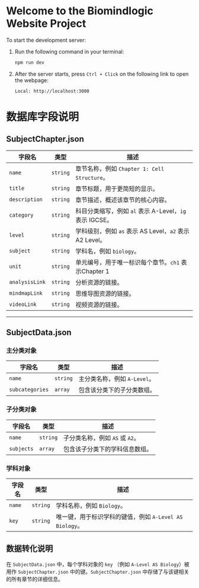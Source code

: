 # Welcome to the Biomindlogic Website Project

To start the development server:

1. Run the following command in your terminal:
   ```bash
   npm run dev
2. After the server starts, press `Ctrl + Click` on the following link to open the webpage:
   ```bash
   Local: http://localhost:3000

# 数据库字段说明

## SubjectChapter.json

| 字段名          | 类型     | 描述                                               |
|-----------------|----------|--------------------------------------------------|
| `name`         | `string` | 章节名称，例如 `Chapter 1: Cell Structure`。       |
| `title`        | `string` | 章节标题，用于更简短的显示。                        |
| `description`  | `string` | 章节描述，概述该章节的核心内容。                    |
| `category`     | `string` | 科目分类缩写，例如 `al` 表示 A-Level，`ig` 表示 IGCSE。 |
| `level`        | `string` | 学科级别，例如 `as` 表示 AS Level，`a2` 表示 A2 Level。 |
| `subject`      | `string` | 学科名，例如 `biology`。                            |
| `unit`         | `string` | 单元编号，用于唯一标识每个章节。`ch1` 表示Chapter 1                   |
| `analysisLink` | `string` | 分析资源的链接。                                   |
| `mindmapLink`  | `string` | 思维导图资源的链接。                               |
| `videoLink`    | `string` | 视频资源的链接。                                   |

---

## SubjectData.json

### 主分类对象

| 字段名          | 类型     | 描述                           |
|-----------------|----------|------------------------------|
| `name`         | `string` | 主分类名称，例如 `A-Level`。    |
| `subcategories`| `array`  | 包含该分类下的子分类数组。      |

### 子分类对象

| 字段名      | 类型     | 描述                         |
|-------------|----------|----------------------------|
| `name`      | `string` | 子分类名称，例如 `AS` 或 `A2`。 |
| `subjects`  | `array`  | 包含该子分类下的学科信息数组。 |

### 学科对象

| 字段名  | 类型     | 描述                                       |
|---------|----------|------------------------------------------|
| `name`  | `string` | 学科名称，例如 `Biology`。                 |
| `key`   | `string` | 唯一键，用于标识学科的键值，例如 `A-Level AS Biology`。 |

## 数据转化说明

在 `SubjectData.json` 中，每个学科对象的 `key` （例如 `A-Level AS Biology`）被用作 `SubjectChapter.json` 中的键。`SubjectChapter.json` 中存储了与该键相关的所有章节的详细信息。
